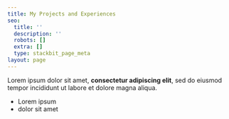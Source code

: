 ```yaml
---
title: My Projects and Experiences
seo:
  title: ''
  description: ''
  robots: []
  extra: []
  type: stackbit_page_meta
layout: page
---
```

Lorem ipsum dolor sit amet, **consectetur adipiscing elit**, sed do eiusmod tempor incididunt ut labore et dolore magna aliqua.

*   Lorem ipsum
*   dolor sit amet
